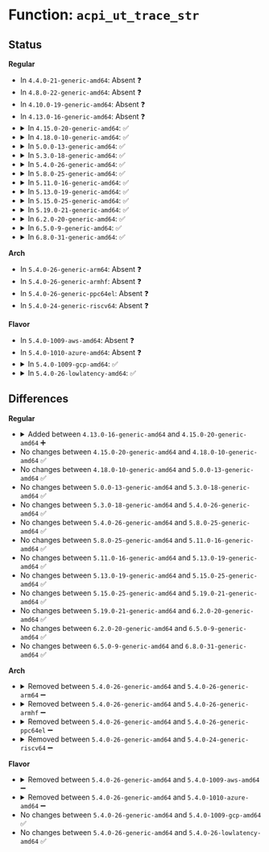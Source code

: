 # Function: <code>acpi_ut_trace_str</code>

## Status
<b>Regular</b>
<ul>
<li>
In <code>4.4.0-21-generic-amd64</code>: Absent ❓
</li>
<li>
In <code>4.8.0-22-generic-amd64</code>: Absent ❓
</li>
<li>
In <code>4.10.0-19-generic-amd64</code>: Absent ❓
</li>
<li>
In <code>4.13.0-16-generic-amd64</code>: Absent ❓
</li>
<li>
<details>
<summary>In <code>4.15.0-20-generic-amd64</code>: ✅</summary>

```c
void acpi_ut_trace_str(u32 line_number, const char * function_name, const char * module_name, u32 component_id, const char * string)
```

```json
{
  "name": "acpi_ut_trace_str",
  "collision_type": "Unique Global",
  "inline_type": "No",
  "funcs": [
    {
      "addr": 18446744071584620587,
      "name": "acpi_ut_trace_str",
      "external": true,
      "loc": "drivers/acpi/acpica/utdebug.c:347",
      "file": "drivers/acpi/acpica/utdebug.c",
      "inline": "seen, unknown",
      "caller_inline": [],
      "caller_func": [
        "drivers/acpi/acpica/exoparg1.c:acpi_ex_opcode_1A_0T_1R",
        "drivers/acpi/acpica/exoparg1.c:acpi_ex_opcode_1A_1T_1R",
        "drivers/acpi/acpica/exoparg1.c:acpi_ex_opcode_1A_1T_0R",
        "drivers/acpi/acpica/exoparg1.c:acpi_ex_opcode_1A_0T_0R",
        "drivers/acpi/acpica/exoparg1.c:acpi_ex_opcode_0A_0T_1R",
        "drivers/acpi/acpica/exoparg2.c:acpi_ex_opcode_2A_0T_1R",
        "drivers/acpi/acpica/exoparg2.c:acpi_ex_opcode_2A_1T_1R",
        "drivers/acpi/acpica/exoparg2.c:acpi_ex_opcode_2A_2T_1R",
        "drivers/acpi/acpica/exoparg2.c:acpi_ex_opcode_2A_0T_0R",
        "drivers/acpi/acpica/exoparg3.c:acpi_ex_opcode_3A_1T_1R",
        "drivers/acpi/acpica/exoparg3.c:acpi_ex_opcode_3A_0T_0R",
        "drivers/acpi/acpica/exoparg6.c:acpi_ex_opcode_6A_0T_1R",
        "drivers/acpi/acpica/utobject.c:acpi_ut_create_internal_object_dbg",
        "drivers/acpi/acpica/utstrtoul64.c:acpi_ut_explicit_strtoul64",
        "drivers/acpi/acpica/utstrtoul64.c:acpi_ut_implicit_strtoul64",
        "drivers/acpi/acpica/utstrtoul64.c:acpi_ut_strtoul64"
      ]
    }
  ],
  "symbols": [
    {
      "addr": 18446744071584620587,
      "name": "acpi_ut_trace_str",
      "section": ".text",
      "bind": "STB_GLOBAL",
      "size": 116
    }
  ]
}
```
</details>
</li>
<li>
<details>
<summary>In <code>4.18.0-10-generic-amd64</code>: ✅</summary>

```c
void acpi_ut_trace_str(u32 line_number, const char * function_name, const char * module_name, u32 component_id, const char * string)
```

```json
{
  "name": "acpi_ut_trace_str",
  "collision_type": "Unique Global",
  "inline_type": "No",
  "funcs": [
    {
      "addr": 18446744071584846304,
      "name": "acpi_ut_trace_str",
      "external": true,
      "loc": "drivers/acpi/acpica/utdebug.c:327",
      "file": "drivers/acpi/acpica/utdebug.c",
      "inline": "seen, unknown",
      "caller_inline": [],
      "caller_func": [
        "drivers/acpi/acpica/exoparg1.c:acpi_ex_opcode_1A_0T_1R",
        "drivers/acpi/acpica/exoparg1.c:acpi_ex_opcode_1A_1T_1R",
        "drivers/acpi/acpica/exoparg1.c:acpi_ex_opcode_1A_1T_0R",
        "drivers/acpi/acpica/exoparg1.c:acpi_ex_opcode_1A_0T_0R",
        "drivers/acpi/acpica/exoparg1.c:acpi_ex_opcode_0A_0T_1R",
        "drivers/acpi/acpica/exoparg2.c:acpi_ex_opcode_2A_0T_1R",
        "drivers/acpi/acpica/exoparg2.c:acpi_ex_opcode_2A_1T_1R",
        "drivers/acpi/acpica/exoparg2.c:acpi_ex_opcode_2A_2T_1R",
        "drivers/acpi/acpica/exoparg2.c:acpi_ex_opcode_2A_0T_0R",
        "drivers/acpi/acpica/exoparg3.c:acpi_ex_opcode_3A_1T_1R",
        "drivers/acpi/acpica/exoparg3.c:acpi_ex_opcode_3A_0T_0R",
        "drivers/acpi/acpica/exoparg6.c:acpi_ex_opcode_6A_0T_1R",
        "drivers/acpi/acpica/utobject.c:acpi_ut_create_internal_object_dbg",
        "drivers/acpi/acpica/utstrtoul64.c:acpi_ut_explicit_strtoul64",
        "drivers/acpi/acpica/utstrtoul64.c:acpi_ut_implicit_strtoul64",
        "drivers/acpi/acpica/utstrtoul64.c:acpi_ut_strtoul64"
      ]
    }
  ],
  "symbols": [
    {
      "addr": 18446744071584846304,
      "name": "acpi_ut_trace_str",
      "section": ".text",
      "bind": "STB_GLOBAL",
      "size": 116
    }
  ]
}
```
</details>
</li>
<li>
<details>
<summary>In <code>5.0.0-13-generic-amd64</code>: ✅</summary>

```c
void acpi_ut_trace_str(u32 line_number, const char * function_name, const char * module_name, u32 component_id, const char * string)
```

```json
{
  "name": "acpi_ut_trace_str",
  "collision_type": "Unique Global",
  "inline_type": "No",
  "funcs": [
    {
      "addr": 18446744071584949681,
      "name": "acpi_ut_trace_str",
      "external": true,
      "loc": "drivers/acpi/acpica/utdebug.c:327",
      "file": "drivers/acpi/acpica/utdebug.c",
      "inline": "seen, unknown",
      "caller_inline": [],
      "caller_func": [
        "drivers/acpi/acpica/exoparg1.c:acpi_ex_opcode_1A_0T_1R",
        "drivers/acpi/acpica/exoparg1.c:acpi_ex_opcode_1A_1T_1R",
        "drivers/acpi/acpica/exoparg1.c:acpi_ex_opcode_1A_1T_0R",
        "drivers/acpi/acpica/exoparg1.c:acpi_ex_opcode_1A_0T_0R",
        "drivers/acpi/acpica/exoparg1.c:acpi_ex_opcode_0A_0T_1R",
        "drivers/acpi/acpica/exoparg2.c:acpi_ex_opcode_2A_0T_1R",
        "drivers/acpi/acpica/exoparg2.c:acpi_ex_opcode_2A_1T_1R",
        "drivers/acpi/acpica/exoparg2.c:acpi_ex_opcode_2A_2T_1R",
        "drivers/acpi/acpica/exoparg2.c:acpi_ex_opcode_2A_0T_0R",
        "drivers/acpi/acpica/exoparg3.c:acpi_ex_opcode_3A_1T_1R",
        "drivers/acpi/acpica/exoparg3.c:acpi_ex_opcode_3A_0T_0R",
        "drivers/acpi/acpica/exoparg6.c:acpi_ex_opcode_6A_0T_1R",
        "drivers/acpi/acpica/utobject.c:acpi_ut_create_internal_object_dbg",
        "drivers/acpi/acpica/utstrtoul64.c:acpi_ut_explicit_strtoul64",
        "drivers/acpi/acpica/utstrtoul64.c:acpi_ut_implicit_strtoul64",
        "drivers/acpi/acpica/utstrtoul64.c:acpi_ut_strtoul64"
      ]
    }
  ],
  "symbols": [
    {
      "addr": 18446744071584949681,
      "name": "acpi_ut_trace_str",
      "section": ".text",
      "bind": "STB_GLOBAL",
      "size": 116
    }
  ]
}
```
</details>
</li>
<li>
<details>
<summary>In <code>5.3.0-18-generic-amd64</code>: ✅</summary>

```c
void acpi_ut_trace_str(u32 line_number, const char * function_name, const char * module_name, u32 component_id, const char * string)
```

```json
{
  "name": "acpi_ut_trace_str",
  "collision_type": "Unique Global",
  "inline_type": "No",
  "funcs": [
    {
      "addr": 18446744071585152681,
      "name": "acpi_ut_trace_str",
      "external": true,
      "loc": "drivers/acpi/acpica/utdebug.c:327",
      "file": "drivers/acpi/acpica/utdebug.c",
      "inline": "seen, unknown",
      "caller_inline": [],
      "caller_func": [
        "drivers/acpi/acpica/exoparg1.c:acpi_ex_opcode_1A_0T_1R",
        "drivers/acpi/acpica/exoparg1.c:acpi_ex_opcode_1A_1T_1R",
        "drivers/acpi/acpica/exoparg1.c:acpi_ex_opcode_1A_1T_0R",
        "drivers/acpi/acpica/exoparg1.c:acpi_ex_opcode_1A_0T_0R",
        "drivers/acpi/acpica/exoparg1.c:acpi_ex_opcode_0A_0T_1R",
        "drivers/acpi/acpica/exoparg2.c:acpi_ex_opcode_2A_0T_1R",
        "drivers/acpi/acpica/exoparg2.c:acpi_ex_opcode_2A_1T_1R",
        "drivers/acpi/acpica/exoparg2.c:acpi_ex_opcode_2A_2T_1R",
        "drivers/acpi/acpica/exoparg2.c:acpi_ex_opcode_2A_0T_0R",
        "drivers/acpi/acpica/exoparg3.c:acpi_ex_opcode_3A_1T_1R",
        "drivers/acpi/acpica/exoparg3.c:acpi_ex_opcode_3A_0T_0R",
        "drivers/acpi/acpica/exoparg6.c:acpi_ex_opcode_6A_0T_1R",
        "drivers/acpi/acpica/utobject.c:acpi_ut_create_internal_object_dbg",
        "drivers/acpi/acpica/utstrtoul64.c:acpi_ut_explicit_strtoul64",
        "drivers/acpi/acpica/utstrtoul64.c:acpi_ut_implicit_strtoul64",
        "drivers/acpi/acpica/utstrtoul64.c:acpi_ut_strtoul64"
      ]
    }
  ],
  "symbols": [
    {
      "addr": 18446744071585152681,
      "name": "acpi_ut_trace_str",
      "section": ".text",
      "bind": "STB_GLOBAL",
      "size": 114
    }
  ]
}
```
</details>
</li>
<li>
<details>
<summary>In <code>5.4.0-26-generic-amd64</code>: ✅</summary>

```c
void acpi_ut_trace_str(u32 line_number, const char * function_name, const char * module_name, u32 component_id, const char * string)
```

```json
{
  "name": "acpi_ut_trace_str",
  "collision_type": "Unique Global",
  "inline_type": "No",
  "funcs": [
    {
      "addr": 18446744071585289043,
      "name": "acpi_ut_trace_str",
      "external": true,
      "loc": "drivers/acpi/acpica/utdebug.c:327",
      "file": "drivers/acpi/acpica/utdebug.c",
      "inline": "seen, unknown",
      "caller_inline": [],
      "caller_func": [
        "drivers/acpi/acpica/exoparg1.c:acpi_ex_opcode_1A_0T_1R",
        "drivers/acpi/acpica/exoparg1.c:acpi_ex_opcode_1A_1T_1R",
        "drivers/acpi/acpica/exoparg1.c:acpi_ex_opcode_1A_1T_0R",
        "drivers/acpi/acpica/exoparg1.c:acpi_ex_opcode_1A_0T_0R",
        "drivers/acpi/acpica/exoparg1.c:acpi_ex_opcode_0A_0T_1R",
        "drivers/acpi/acpica/exoparg2.c:acpi_ex_opcode_2A_0T_1R",
        "drivers/acpi/acpica/exoparg2.c:acpi_ex_opcode_2A_1T_1R",
        "drivers/acpi/acpica/exoparg2.c:acpi_ex_opcode_2A_2T_1R",
        "drivers/acpi/acpica/exoparg2.c:acpi_ex_opcode_2A_0T_0R",
        "drivers/acpi/acpica/exoparg3.c:acpi_ex_opcode_3A_1T_1R",
        "drivers/acpi/acpica/exoparg3.c:acpi_ex_opcode_3A_0T_0R",
        "drivers/acpi/acpica/exoparg6.c:acpi_ex_opcode_6A_0T_1R",
        "drivers/acpi/acpica/utobject.c:acpi_ut_create_internal_object_dbg",
        "drivers/acpi/acpica/utstrtoul64.c:acpi_ut_explicit_strtoul64",
        "drivers/acpi/acpica/utstrtoul64.c:acpi_ut_implicit_strtoul64",
        "drivers/acpi/acpica/utstrtoul64.c:acpi_ut_strtoul64"
      ]
    }
  ],
  "symbols": [
    {
      "addr": 18446744071585289043,
      "name": "acpi_ut_trace_str",
      "section": ".text",
      "bind": "STB_GLOBAL",
      "size": 114
    }
  ]
}
```
</details>
</li>
<li>
<details>
<summary>In <code>5.8.0-25-generic-amd64</code>: ✅</summary>

```c
void acpi_ut_trace_str(u32 line_number, const char * function_name, const char * module_name, u32 component_id, const char * string)
```

```json
{
  "name": "acpi_ut_trace_str",
  "collision_type": "Unique Global",
  "inline_type": "No",
  "funcs": [
    {
      "addr": 18446744071585995509,
      "name": "acpi_ut_trace_str",
      "external": true,
      "loc": "drivers/acpi/acpica/utdebug.c:327",
      "file": "drivers/acpi/acpica/utdebug.c",
      "inline": "seen, unknown",
      "caller_inline": [],
      "caller_func": [
        "drivers/acpi/acpica/exoparg1.c:acpi_ex_opcode_1A_0T_1R",
        "drivers/acpi/acpica/exoparg1.c:acpi_ex_opcode_1A_1T_1R",
        "drivers/acpi/acpica/exoparg1.c:acpi_ex_opcode_1A_1T_0R",
        "drivers/acpi/acpica/exoparg1.c:acpi_ex_opcode_1A_0T_0R",
        "drivers/acpi/acpica/exoparg1.c:acpi_ex_opcode_0A_0T_1R",
        "drivers/acpi/acpica/exoparg2.c:acpi_ex_opcode_2A_0T_1R",
        "drivers/acpi/acpica/exoparg2.c:acpi_ex_opcode_2A_1T_1R",
        "drivers/acpi/acpica/exoparg2.c:acpi_ex_opcode_2A_2T_1R",
        "drivers/acpi/acpica/exoparg2.c:acpi_ex_opcode_2A_0T_0R",
        "drivers/acpi/acpica/exoparg3.c:acpi_ex_opcode_3A_1T_1R",
        "drivers/acpi/acpica/exoparg3.c:acpi_ex_opcode_3A_0T_0R",
        "drivers/acpi/acpica/exoparg6.c:acpi_ex_opcode_6A_0T_1R",
        "drivers/acpi/acpica/utobject.c:acpi_ut_create_internal_object_dbg",
        "drivers/acpi/acpica/utstrtoul64.c:acpi_ut_explicit_strtoul64",
        "drivers/acpi/acpica/utstrtoul64.c:acpi_ut_implicit_strtoul64",
        "drivers/acpi/acpica/utstrtoul64.c:acpi_ut_strtoul64"
      ]
    }
  ],
  "symbols": [
    {
      "addr": 18446744071585995509,
      "name": "acpi_ut_trace_str",
      "section": ".text",
      "bind": "STB_GLOBAL",
      "size": 115
    }
  ]
}
```
</details>
</li>
<li>
<details>
<summary>In <code>5.11.0-16-generic-amd64</code>: ✅</summary>

```c
void acpi_ut_trace_str(u32 line_number, const char * function_name, const char * module_name, u32 component_id, const char * string)
```

```json
{
  "name": "acpi_ut_trace_str",
  "collision_type": "Unique Global",
  "inline_type": "No",
  "funcs": [
    {
      "addr": 18446744071586118355,
      "name": "acpi_ut_trace_str",
      "external": true,
      "loc": "drivers/acpi/acpica/utdebug.c:327",
      "file": "drivers/acpi/acpica/utdebug.c",
      "inline": "seen, unknown",
      "caller_inline": [],
      "caller_func": [
        "drivers/acpi/acpica/exoparg1.c:acpi_ex_opcode_1A_0T_1R",
        "drivers/acpi/acpica/exoparg1.c:acpi_ex_opcode_1A_1T_1R",
        "drivers/acpi/acpica/exoparg1.c:acpi_ex_opcode_1A_1T_0R",
        "drivers/acpi/acpica/exoparg1.c:acpi_ex_opcode_1A_0T_0R",
        "drivers/acpi/acpica/exoparg1.c:acpi_ex_opcode_0A_0T_1R",
        "drivers/acpi/acpica/exoparg2.c:acpi_ex_opcode_2A_0T_1R",
        "drivers/acpi/acpica/exoparg2.c:acpi_ex_opcode_2A_1T_1R",
        "drivers/acpi/acpica/exoparg2.c:acpi_ex_opcode_2A_2T_1R",
        "drivers/acpi/acpica/exoparg2.c:acpi_ex_opcode_2A_0T_0R",
        "drivers/acpi/acpica/exoparg3.c:acpi_ex_opcode_3A_1T_1R",
        "drivers/acpi/acpica/exoparg3.c:acpi_ex_opcode_3A_0T_0R",
        "drivers/acpi/acpica/exoparg6.c:acpi_ex_opcode_6A_0T_1R",
        "drivers/acpi/acpica/utobject.c:acpi_ut_create_internal_object_dbg",
        "drivers/acpi/acpica/utstrtoul64.c:acpi_ut_explicit_strtoul64",
        "drivers/acpi/acpica/utstrtoul64.c:acpi_ut_implicit_strtoul64",
        "drivers/acpi/acpica/utstrtoul64.c:acpi_ut_strtoul64"
      ]
    }
  ],
  "symbols": [
    {
      "addr": 18446744071586118355,
      "name": "acpi_ut_trace_str",
      "section": ".text",
      "bind": "STB_GLOBAL",
      "size": 115
    }
  ]
}
```
</details>
</li>
<li>
<details>
<summary>In <code>5.13.0-19-generic-amd64</code>: ✅</summary>

```c
void acpi_ut_trace_str(u32 line_number, const char * function_name, const char * module_name, u32 component_id, const char * string)
```

```json
{
  "name": "acpi_ut_trace_str",
  "collision_type": "Unique Global",
  "inline_type": "No",
  "funcs": [
    {
      "addr": 18446744071585995064,
      "name": "acpi_ut_trace_str",
      "external": true,
      "loc": "drivers/acpi/acpica/utdebug.c:327",
      "file": "drivers/acpi/acpica/utdebug.c",
      "inline": "seen, unknown",
      "caller_inline": [],
      "caller_func": [
        "drivers/acpi/acpica/exoparg1.c:acpi_ex_opcode_1A_0T_1R",
        "drivers/acpi/acpica/exoparg1.c:acpi_ex_opcode_1A_1T_1R",
        "drivers/acpi/acpica/exoparg1.c:acpi_ex_opcode_1A_1T_0R",
        "drivers/acpi/acpica/exoparg1.c:acpi_ex_opcode_1A_0T_0R",
        "drivers/acpi/acpica/exoparg1.c:acpi_ex_opcode_0A_0T_1R",
        "drivers/acpi/acpica/exoparg2.c:acpi_ex_opcode_2A_0T_1R",
        "drivers/acpi/acpica/exoparg2.c:acpi_ex_opcode_2A_1T_1R",
        "drivers/acpi/acpica/exoparg2.c:acpi_ex_opcode_2A_2T_1R",
        "drivers/acpi/acpica/exoparg2.c:acpi_ex_opcode_2A_0T_0R",
        "drivers/acpi/acpica/exoparg3.c:acpi_ex_opcode_3A_1T_1R",
        "drivers/acpi/acpica/exoparg3.c:acpi_ex_opcode_3A_0T_0R",
        "drivers/acpi/acpica/exoparg6.c:acpi_ex_opcode_6A_0T_1R",
        "drivers/acpi/acpica/utobject.c:acpi_ut_create_internal_object_dbg",
        "drivers/acpi/acpica/utstrtoul64.c:acpi_ut_explicit_strtoul64",
        "drivers/acpi/acpica/utstrtoul64.c:acpi_ut_implicit_strtoul64",
        "drivers/acpi/acpica/utstrtoul64.c:acpi_ut_strtoul64"
      ]
    }
  ],
  "symbols": [
    {
      "addr": 18446744071585995064,
      "name": "acpi_ut_trace_str",
      "section": ".text",
      "bind": "STB_GLOBAL",
      "size": 115
    }
  ]
}
```
</details>
</li>
<li>
<details>
<summary>In <code>5.15.0-25-generic-amd64</code>: ✅</summary>

```c
void acpi_ut_trace_str(u32 line_number, const char * function_name, const char * module_name, u32 component_id, const char * string)
```

```json
{
  "name": "acpi_ut_trace_str",
  "collision_type": "Unique Global",
  "inline_type": "No",
  "funcs": [
    {
      "addr": 18446744071586484370,
      "name": "acpi_ut_trace_str",
      "external": true,
      "loc": "drivers/acpi/acpica/utdebug.c:327",
      "file": "drivers/acpi/acpica/utdebug.c",
      "inline": "seen, unknown",
      "caller_inline": [],
      "caller_func": [
        "drivers/acpi/acpica/exoparg1.c:acpi_ex_opcode_1A_0T_1R",
        "drivers/acpi/acpica/exoparg1.c:acpi_ex_opcode_1A_1T_1R",
        "drivers/acpi/acpica/exoparg1.c:acpi_ex_opcode_1A_1T_0R",
        "drivers/acpi/acpica/exoparg1.c:acpi_ex_opcode_1A_0T_0R",
        "drivers/acpi/acpica/exoparg1.c:acpi_ex_opcode_0A_0T_1R",
        "drivers/acpi/acpica/exoparg2.c:acpi_ex_opcode_2A_0T_1R",
        "drivers/acpi/acpica/exoparg2.c:acpi_ex_opcode_2A_1T_1R",
        "drivers/acpi/acpica/exoparg2.c:acpi_ex_opcode_2A_2T_1R",
        "drivers/acpi/acpica/exoparg2.c:acpi_ex_opcode_2A_0T_0R",
        "drivers/acpi/acpica/exoparg3.c:acpi_ex_opcode_3A_1T_1R",
        "drivers/acpi/acpica/exoparg3.c:acpi_ex_opcode_3A_0T_0R",
        "drivers/acpi/acpica/exoparg6.c:acpi_ex_opcode_6A_0T_1R",
        "drivers/acpi/acpica/utobject.c:acpi_ut_create_internal_object_dbg",
        "drivers/acpi/acpica/utstrtoul64.c:acpi_ut_explicit_strtoul64",
        "drivers/acpi/acpica/utstrtoul64.c:acpi_ut_implicit_strtoul64",
        "drivers/acpi/acpica/utstrtoul64.c:acpi_ut_strtoul64"
      ]
    }
  ],
  "symbols": [
    {
      "addr": 18446744071586484370,
      "name": "acpi_ut_trace_str",
      "section": ".text",
      "bind": "STB_GLOBAL",
      "size": 115
    }
  ]
}
```
</details>
</li>
<li>
<details>
<summary>In <code>5.19.0-21-generic-amd64</code>: ✅</summary>

```c
void acpi_ut_trace_str(u32 line_number, const char * function_name, const char * module_name, u32 component_id, const char * string)
```

```json
{
  "name": "acpi_ut_trace_str",
  "collision_type": "Unique Global",
  "inline_type": "No",
  "funcs": [
    {
      "addr": 18446744071587738391,
      "name": "acpi_ut_trace_str",
      "external": true,
      "loc": "drivers/acpi/acpica/utdebug.c:327",
      "file": "drivers/acpi/acpica/utdebug.c",
      "inline": "seen, unknown",
      "caller_inline": [],
      "caller_func": [
        "drivers/acpi/acpica/exoparg1.c:acpi_ex_opcode_1A_0T_1R",
        "drivers/acpi/acpica/exoparg1.c:acpi_ex_opcode_1A_1T_1R",
        "drivers/acpi/acpica/exoparg1.c:acpi_ex_opcode_1A_0T_0R",
        "drivers/acpi/acpica/exoparg1.c:acpi_ex_opcode_0A_0T_1R",
        "drivers/acpi/acpica/exoparg2.c:acpi_ex_opcode_2A_0T_1R",
        "drivers/acpi/acpica/exoparg2.c:acpi_ex_opcode_2A_1T_1R",
        "drivers/acpi/acpica/exoparg2.c:acpi_ex_opcode_2A_2T_1R",
        "drivers/acpi/acpica/exoparg2.c:acpi_ex_opcode_2A_0T_0R",
        "drivers/acpi/acpica/exoparg3.c:acpi_ex_opcode_3A_1T_1R",
        "drivers/acpi/acpica/exoparg3.c:acpi_ex_opcode_3A_0T_0R",
        "drivers/acpi/acpica/exoparg6.c:acpi_ex_opcode_6A_0T_1R",
        "drivers/acpi/acpica/utobject.c:acpi_ut_create_internal_object_dbg",
        "drivers/acpi/acpica/utstrtoul64.c:acpi_ut_explicit_strtoul64",
        "drivers/acpi/acpica/utstrtoul64.c:acpi_ut_implicit_strtoul64",
        "drivers/acpi/acpica/utstrtoul64.c:acpi_ut_strtoul64"
      ]
    }
  ],
  "symbols": [
    {
      "addr": 18446744071587738391,
      "name": "acpi_ut_trace_str",
      "section": ".text",
      "bind": "STB_GLOBAL",
      "size": 135
    }
  ]
}
```
</details>
</li>
<li>
<details>
<summary>In <code>6.2.0-20-generic-amd64</code>: ✅</summary>

```c
void acpi_ut_trace_str(u32 line_number, const char * function_name, const char * module_name, u32 component_id, const char * string)
```

```json
{
  "name": "acpi_ut_trace_str",
  "collision_type": "Unique Global",
  "inline_type": "No",
  "funcs": [
    {
      "addr": 18446744071589061392,
      "name": "acpi_ut_trace_str",
      "external": true,
      "loc": "drivers/acpi/acpica/utdebug.c:327",
      "file": "drivers/acpi/acpica/utdebug.c",
      "inline": "seen, unknown",
      "caller_inline": [],
      "caller_func": [
        "drivers/acpi/acpica/exoparg1.c:acpi_ex_opcode_1A_0T_1R",
        "drivers/acpi/acpica/exoparg1.c:acpi_ex_opcode_1A_1T_1R",
        "drivers/acpi/acpica/exoparg1.c:acpi_ex_opcode_1A_0T_0R",
        "drivers/acpi/acpica/exoparg1.c:acpi_ex_opcode_0A_0T_1R",
        "drivers/acpi/acpica/exoparg2.c:acpi_ex_opcode_2A_0T_1R",
        "drivers/acpi/acpica/exoparg2.c:acpi_ex_opcode_2A_1T_1R",
        "drivers/acpi/acpica/exoparg2.c:acpi_ex_opcode_2A_2T_1R",
        "drivers/acpi/acpica/exoparg2.c:acpi_ex_opcode_2A_0T_0R",
        "drivers/acpi/acpica/exoparg3.c:acpi_ex_opcode_3A_1T_1R",
        "drivers/acpi/acpica/exoparg3.c:acpi_ex_opcode_3A_0T_0R",
        "drivers/acpi/acpica/exoparg6.c:acpi_ex_opcode_6A_0T_1R",
        "drivers/acpi/acpica/utobject.c:acpi_ut_create_internal_object_dbg",
        "drivers/acpi/acpica/utstrtoul64.c:acpi_ut_explicit_strtoul64",
        "drivers/acpi/acpica/utstrtoul64.c:acpi_ut_implicit_strtoul64",
        "drivers/acpi/acpica/utstrtoul64.c:acpi_ut_strtoul64"
      ]
    }
  ],
  "symbols": [
    {
      "addr": 18446744071589061392,
      "name": "acpi_ut_trace_str",
      "section": ".text",
      "bind": "STB_GLOBAL",
      "size": 181
    }
  ]
}
```
</details>
</li>
<li>
<details>
<summary>In <code>6.5.0-9-generic-amd64</code>: ✅</summary>

```c
void acpi_ut_trace_str(u32 line_number, const char * function_name, const char * module_name, u32 component_id, const char * string)
```

```json
{
  "name": "acpi_ut_trace_str",
  "collision_type": "Unique Global",
  "inline_type": "No",
  "funcs": [
    {
      "addr": 18446744071589352704,
      "name": "acpi_ut_trace_str",
      "external": true,
      "loc": "drivers/acpi/acpica/utdebug.c:327",
      "file": "drivers/acpi/acpica/utdebug.c",
      "inline": "seen, unknown",
      "caller_inline": [],
      "caller_func": [
        "drivers/acpi/acpica/exoparg1.c:acpi_ex_opcode_1A_0T_1R",
        "drivers/acpi/acpica/exoparg1.c:acpi_ex_opcode_1A_1T_1R",
        "drivers/acpi/acpica/exoparg1.c:acpi_ex_opcode_1A_0T_0R",
        "drivers/acpi/acpica/exoparg1.c:acpi_ex_opcode_0A_0T_1R",
        "drivers/acpi/acpica/exoparg2.c:acpi_ex_opcode_2A_0T_1R",
        "drivers/acpi/acpica/exoparg2.c:acpi_ex_opcode_2A_1T_1R",
        "drivers/acpi/acpica/exoparg2.c:acpi_ex_opcode_2A_2T_1R",
        "drivers/acpi/acpica/exoparg2.c:acpi_ex_opcode_2A_0T_0R",
        "drivers/acpi/acpica/exoparg3.c:acpi_ex_opcode_3A_1T_1R",
        "drivers/acpi/acpica/exoparg3.c:acpi_ex_opcode_3A_0T_0R",
        "drivers/acpi/acpica/exoparg6.c:acpi_ex_opcode_6A_0T_1R",
        "drivers/acpi/acpica/utobject.c:acpi_ut_create_internal_object_dbg",
        "drivers/acpi/acpica/utstrtoul64.c:acpi_ut_explicit_strtoul64",
        "drivers/acpi/acpica/utstrtoul64.c:acpi_ut_implicit_strtoul64",
        "drivers/acpi/acpica/utstrtoul64.c:acpi_ut_strtoul64"
      ]
    }
  ],
  "symbols": [
    {
      "addr": 18446744071589352704,
      "name": "acpi_ut_trace_str",
      "section": ".text",
      "bind": "STB_GLOBAL",
      "size": 181
    }
  ]
}
```
</details>
</li>
<li>
<details>
<summary>In <code>6.8.0-31-generic-amd64</code>: ✅</summary>

```c
void acpi_ut_trace_str(u32 line_number, const char * function_name, const char * module_name, u32 component_id, const char * string)
```

```json
{
  "name": "acpi_ut_trace_str",
  "collision_type": "Unique Global",
  "inline_type": "No",
  "funcs": [
    {
      "addr": 18446744071589659552,
      "name": "acpi_ut_trace_str",
      "external": true,
      "loc": "drivers/acpi/acpica/utdebug.c:332",
      "file": "drivers/acpi/acpica/utdebug.c",
      "inline": "seen, unknown",
      "caller_inline": [],
      "caller_func": [
        "drivers/acpi/acpica/exoparg1.c:acpi_ex_opcode_1A_0T_1R",
        "drivers/acpi/acpica/exoparg1.c:acpi_ex_opcode_1A_1T_1R",
        "drivers/acpi/acpica/exoparg1.c:acpi_ex_opcode_1A_0T_0R",
        "drivers/acpi/acpica/exoparg1.c:acpi_ex_opcode_0A_0T_1R",
        "drivers/acpi/acpica/exoparg2.c:acpi_ex_opcode_2A_0T_1R",
        "drivers/acpi/acpica/exoparg2.c:acpi_ex_opcode_2A_1T_1R",
        "drivers/acpi/acpica/exoparg2.c:acpi_ex_opcode_2A_2T_1R",
        "drivers/acpi/acpica/exoparg2.c:acpi_ex_opcode_2A_0T_0R",
        "drivers/acpi/acpica/exoparg3.c:acpi_ex_opcode_3A_1T_1R",
        "drivers/acpi/acpica/exoparg3.c:acpi_ex_opcode_3A_0T_0R",
        "drivers/acpi/acpica/exoparg6.c:acpi_ex_opcode_6A_0T_1R",
        "drivers/acpi/acpica/utobject.c:acpi_ut_create_internal_object_dbg",
        "drivers/acpi/acpica/utstrtoul64.c:acpi_ut_explicit_strtoul64",
        "drivers/acpi/acpica/utstrtoul64.c:acpi_ut_implicit_strtoul64",
        "drivers/acpi/acpica/utstrtoul64.c:acpi_ut_strtoul64"
      ]
    }
  ],
  "symbols": [
    {
      "addr": 18446744071589659552,
      "name": "acpi_ut_trace_str",
      "section": ".text",
      "bind": "STB_GLOBAL",
      "size": 181
    }
  ]
}
```
</details>
</li>
</ul>
<b>Arch</b>
<ul>
<li>
In <code>5.4.0-26-generic-arm64</code>: Absent ❓
</li>
<li>
In <code>5.4.0-26-generic-armhf</code>: Absent ❓
</li>
<li>
In <code>5.4.0-26-generic-ppc64el</code>: Absent ❓
</li>
<li>
In <code>5.4.0-24-generic-riscv64</code>: Absent ❓
</li>
</ul>
<b>Flavor</b>
<ul>
<li>
In <code>5.4.0-1009-aws-amd64</code>: Absent ❓
</li>
<li>
In <code>5.4.0-1010-azure-amd64</code>: Absent ❓
</li>
<li>
<details>
<summary>In <code>5.4.0-1009-gcp-amd64</code>: ✅</summary>

```c
void acpi_ut_trace_str(u32 line_number, const char * function_name, const char * module_name, u32 component_id, const char * string)
```

```json
{
  "name": "acpi_ut_trace_str",
  "collision_type": "Unique Global",
  "inline_type": "No",
  "funcs": [
    {
      "addr": 18446744071585240627,
      "name": "acpi_ut_trace_str",
      "external": true,
      "loc": "drivers/acpi/acpica/utdebug.c:327",
      "file": "drivers/acpi/acpica/utdebug.c",
      "inline": "seen, unknown",
      "caller_inline": [],
      "caller_func": [
        "drivers/acpi/acpica/exoparg1.c:acpi_ex_opcode_1A_0T_1R",
        "drivers/acpi/acpica/exoparg1.c:acpi_ex_opcode_1A_1T_1R",
        "drivers/acpi/acpica/exoparg1.c:acpi_ex_opcode_1A_1T_0R",
        "drivers/acpi/acpica/exoparg1.c:acpi_ex_opcode_1A_0T_0R",
        "drivers/acpi/acpica/exoparg1.c:acpi_ex_opcode_0A_0T_1R",
        "drivers/acpi/acpica/exoparg2.c:acpi_ex_opcode_2A_0T_1R",
        "drivers/acpi/acpica/exoparg2.c:acpi_ex_opcode_2A_1T_1R",
        "drivers/acpi/acpica/exoparg2.c:acpi_ex_opcode_2A_2T_1R",
        "drivers/acpi/acpica/exoparg2.c:acpi_ex_opcode_2A_0T_0R",
        "drivers/acpi/acpica/exoparg3.c:acpi_ex_opcode_3A_1T_1R",
        "drivers/acpi/acpica/exoparg3.c:acpi_ex_opcode_3A_0T_0R",
        "drivers/acpi/acpica/exoparg6.c:acpi_ex_opcode_6A_0T_1R",
        "drivers/acpi/acpica/utobject.c:acpi_ut_create_internal_object_dbg",
        "drivers/acpi/acpica/utstrtoul64.c:acpi_ut_explicit_strtoul64",
        "drivers/acpi/acpica/utstrtoul64.c:acpi_ut_implicit_strtoul64",
        "drivers/acpi/acpica/utstrtoul64.c:acpi_ut_strtoul64"
      ]
    }
  ],
  "symbols": [
    {
      "addr": 18446744071585240627,
      "name": "acpi_ut_trace_str",
      "section": ".text",
      "bind": "STB_GLOBAL",
      "size": 114
    }
  ]
}
```
</details>
</li>
<li>
<details>
<summary>In <code>5.4.0-26-lowlatency-amd64</code>: ✅</summary>

```c
void acpi_ut_trace_str(u32 line_number, const char * function_name, const char * module_name, u32 component_id, const char * string)
```

```json
{
  "name": "acpi_ut_trace_str",
  "collision_type": "Unique Global",
  "inline_type": "No",
  "funcs": [
    {
      "addr": 18446744071585346787,
      "name": "acpi_ut_trace_str",
      "external": true,
      "loc": "drivers/acpi/acpica/utdebug.c:327",
      "file": "drivers/acpi/acpica/utdebug.c",
      "inline": "seen, unknown",
      "caller_inline": [],
      "caller_func": [
        "drivers/acpi/acpica/exoparg1.c:acpi_ex_opcode_1A_0T_1R",
        "drivers/acpi/acpica/exoparg1.c:acpi_ex_opcode_1A_1T_1R",
        "drivers/acpi/acpica/exoparg1.c:acpi_ex_opcode_1A_1T_0R",
        "drivers/acpi/acpica/exoparg1.c:acpi_ex_opcode_1A_0T_0R",
        "drivers/acpi/acpica/exoparg1.c:acpi_ex_opcode_0A_0T_1R",
        "drivers/acpi/acpica/exoparg2.c:acpi_ex_opcode_2A_0T_1R",
        "drivers/acpi/acpica/exoparg2.c:acpi_ex_opcode_2A_1T_1R",
        "drivers/acpi/acpica/exoparg2.c:acpi_ex_opcode_2A_2T_1R",
        "drivers/acpi/acpica/exoparg2.c:acpi_ex_opcode_2A_0T_0R",
        "drivers/acpi/acpica/exoparg3.c:acpi_ex_opcode_3A_1T_1R",
        "drivers/acpi/acpica/exoparg3.c:acpi_ex_opcode_3A_0T_0R",
        "drivers/acpi/acpica/exoparg6.c:acpi_ex_opcode_6A_0T_1R",
        "drivers/acpi/acpica/utobject.c:acpi_ut_create_internal_object_dbg",
        "drivers/acpi/acpica/utstrtoul64.c:acpi_ut_explicit_strtoul64",
        "drivers/acpi/acpica/utstrtoul64.c:acpi_ut_implicit_strtoul64",
        "drivers/acpi/acpica/utstrtoul64.c:acpi_ut_strtoul64"
      ]
    }
  ],
  "symbols": [
    {
      "addr": 18446744071585346787,
      "name": "acpi_ut_trace_str",
      "section": ".text",
      "bind": "STB_GLOBAL",
      "size": 114
    }
  ]
}
```
</details>
</li>
</ul>

## Differences
<b>Regular</b>
<ul>
<li>
<details>
<summary>Added between <code>4.13.0-16-generic-amd64</code> and <code>4.15.0-20-generic-amd64</code> ➕</summary>

```c
void acpi_ut_trace_str(u32 line_number, const char * function_name, const char * module_name, u32 component_id, const char * string)
```
</details>
</li>
<li>
No changes between <code>4.15.0-20-generic-amd64</code> and <code>4.18.0-10-generic-amd64</code> ✅
</li>
<li>
No changes between <code>4.18.0-10-generic-amd64</code> and <code>5.0.0-13-generic-amd64</code> ✅
</li>
<li>
No changes between <code>5.0.0-13-generic-amd64</code> and <code>5.3.0-18-generic-amd64</code> ✅
</li>
<li>
No changes between <code>5.3.0-18-generic-amd64</code> and <code>5.4.0-26-generic-amd64</code> ✅
</li>
<li>
No changes between <code>5.4.0-26-generic-amd64</code> and <code>5.8.0-25-generic-amd64</code> ✅
</li>
<li>
No changes between <code>5.8.0-25-generic-amd64</code> and <code>5.11.0-16-generic-amd64</code> ✅
</li>
<li>
No changes between <code>5.11.0-16-generic-amd64</code> and <code>5.13.0-19-generic-amd64</code> ✅
</li>
<li>
No changes between <code>5.13.0-19-generic-amd64</code> and <code>5.15.0-25-generic-amd64</code> ✅
</li>
<li>
No changes between <code>5.15.0-25-generic-amd64</code> and <code>5.19.0-21-generic-amd64</code> ✅
</li>
<li>
No changes between <code>5.19.0-21-generic-amd64</code> and <code>6.2.0-20-generic-amd64</code> ✅
</li>
<li>
No changes between <code>6.2.0-20-generic-amd64</code> and <code>6.5.0-9-generic-amd64</code> ✅
</li>
<li>
No changes between <code>6.5.0-9-generic-amd64</code> and <code>6.8.0-31-generic-amd64</code> ✅
</li>
</ul>
<b>Arch</b>
<ul>
<li>
<details>
<summary>Removed between <code>5.4.0-26-generic-amd64</code> and <code>5.4.0-26-generic-arm64</code> ➖</summary>

```c
void acpi_ut_trace_str(u32 line_number, const char * function_name, const char * module_name, u32 component_id, const char * string)
```
</details>
</li>
<li>
<details>
<summary>Removed between <code>5.4.0-26-generic-amd64</code> and <code>5.4.0-26-generic-armhf</code> ➖</summary>

```c
void acpi_ut_trace_str(u32 line_number, const char * function_name, const char * module_name, u32 component_id, const char * string)
```
</details>
</li>
<li>
<details>
<summary>Removed between <code>5.4.0-26-generic-amd64</code> and <code>5.4.0-26-generic-ppc64el</code> ➖</summary>

```c
void acpi_ut_trace_str(u32 line_number, const char * function_name, const char * module_name, u32 component_id, const char * string)
```
</details>
</li>
<li>
<details>
<summary>Removed between <code>5.4.0-26-generic-amd64</code> and <code>5.4.0-24-generic-riscv64</code> ➖</summary>

```c
void acpi_ut_trace_str(u32 line_number, const char * function_name, const char * module_name, u32 component_id, const char * string)
```
</details>
</li>
</ul>
<b>Flavor</b>
<ul>
<li>
<details>
<summary>Removed between <code>5.4.0-26-generic-amd64</code> and <code>5.4.0-1009-aws-amd64</code> ➖</summary>

```c
void acpi_ut_trace_str(u32 line_number, const char * function_name, const char * module_name, u32 component_id, const char * string)
```
</details>
</li>
<li>
<details>
<summary>Removed between <code>5.4.0-26-generic-amd64</code> and <code>5.4.0-1010-azure-amd64</code> ➖</summary>

```c
void acpi_ut_trace_str(u32 line_number, const char * function_name, const char * module_name, u32 component_id, const char * string)
```
</details>
</li>
<li>
No changes between <code>5.4.0-26-generic-amd64</code> and <code>5.4.0-1009-gcp-amd64</code> ✅
</li>
<li>
No changes between <code>5.4.0-26-generic-amd64</code> and <code>5.4.0-26-lowlatency-amd64</code> ✅
</li>
</ul>
